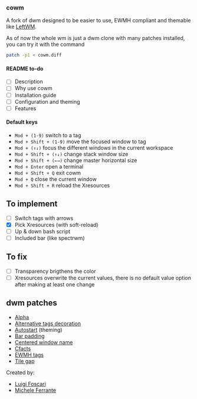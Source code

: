 ### cowm
A fork of dwm designed to be easier to use, EWMH compliant and themable like [LeftWM](https://github.com/leftwm/leftwm).

As of now the whole wm is just a dwm clone with many patches installed, you can try it with the command
```bash
patch -p1 < cowm.diff
```

#### README to-do
- [ ] Description
- [ ] Why use cowm
- [ ] Installation guide
- [ ] Configuration and theming
- [ ] Features

#### Default keys
- `Mod + (1-9)` switch to a tag
- `Mod + Shift + (1-9)` move the focused window to tag
- `Mod + (↑↓)` focus the different windows in the current workspace
- `Mod + Shift + (↑↓)` change stack window size
- `Mod + Shift + (←→)` change master horizontal size
- `Mod + Enter` open a terminal
- `Mod + Shift + Q` exit cowm
- `Mod + Q` close the current window
- `Mod + Shift + R` reload the Xresources

## To implement
- [ ] Switch tags with arrows
- [x] Pick Xresources (with soft-reload)
- [ ] Up & down bash script
- [ ] Included bar (like spectrwm)

## To fix
- [ ] Transparency brigthens the color
- [ ] Xresources overwrite the current values, there is no default value option after making at least one change

## dwm patches
- [Alpha](https://dwm.suckless.org/patches/alpha/)
- [Alternative tags decoration](https://dwm.suckless.org/patches/alttagsdecoration/)
- [Autostart](https://dwm.suckless.org/patches/autostart/) (theming)
- [Bar padding](https://dwm.suckless.org/patches/barpadding/)
- [Centered window name](https://dwm.suckless.org/patches/centeredwindowname/)
- [Cfacts](https://dwm.suckless.org/patches/cfacts/)
- [EWMH tags](https://dwm.suckless.org/patches/ewmhtags/)
- [Tile gap](https://dwm.suckless.org/patches/tilegap/)

Created by:
- [Luigi Foscari](https://github.com/lfoscari)
- [Michele Ferrante](https://github.com/il-mich)
